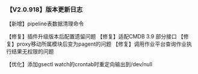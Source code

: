 ### 【V2.0.918】版本更新日志

【新增】pipeline表数据清理命令

【修复】插件升级版本后配置遗留问题
【修复】适配CMDB 3.9 部分接口
【修复】proxy移动所属模块后变为pagent的问题
【修复】调用作业平台查询作业执行结果无权限的问题

【优化】添加gsectl watch的crontab时重定向输出到/dev/null